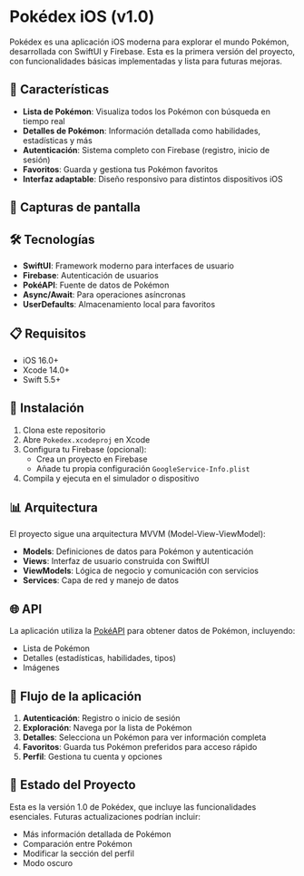 # Pokédex iOS (v1.0)

Pokédex es una aplicación iOS moderna para explorar el mundo Pokémon, desarrollada con SwiftUI y Firebase. Esta es la primera versión del proyecto, con funcionalidades básicas implementadas y lista para futuras mejoras.

## 🌟 Características

- **Lista de Pokémon**: Visualiza todos los Pokémon con búsqueda en tiempo real
- **Detalles de Pokémon**: Información detallada como habilidades, estadísticas y más
- **Autenticación**: Sistema completo con Firebase (registro, inicio de sesión)
- **Favoritos**: Guarda y gestiona tus Pokémon favoritos
- **Interfaz adaptable**: Diseño responsivo para distintos dispositivos iOS

## 📱 Capturas de pantalla




## 🛠️ Tecnologías

- **SwiftUI**: Framework moderno para interfaces de usuario
- **Firebase**: Autenticación de usuarios
- **PokéAPI**: Fuente de datos de Pokémon
- **Async/Await**: Para operaciones asíncronas
- **UserDefaults**: Almacenamiento local para favoritos

## 📋 Requisitos

- iOS 16.0+
- Xcode 14.0+
- Swift 5.5+

## 🚀 Instalación

1. Clona este repositorio
2. Abre `Pokedex.xcodeproj` en Xcode
3. Configura tu Firebase (opcional):
   - Crea un proyecto en Firebase
   - Añade tu propia configuración `GoogleService-Info.plist`
4. Compila y ejecuta en el simulador o dispositivo

## 📊 Arquitectura

El proyecto sigue una arquitectura MVVM (Model-View-ViewModel):

- **Models**: Definiciones de datos para Pokémon y autenticación
- **Views**: Interfaz de usuario construida con SwiftUI
- **ViewModels**: Lógica de negocio y comunicación con servicios
- **Services**: Capa de red y manejo de datos

## 🌐 API

La aplicación utiliza la [PokéAPI](https://pokeapi.co/) para obtener datos de Pokémon, incluyendo:
- Lista de Pokémon
- Detalles (estadísticas, habilidades, tipos)
- Imágenes

## 🔄 Flujo de la aplicación

1. **Autenticación**: Registro o inicio de sesión
2. **Exploración**: Navega por la lista de Pokémon
3. **Detalles**: Selecciona un Pokémon para ver información completa
4. **Favoritos**: Guarda tus Pokémon preferidos para acceso rápido
5. **Perfil**: Gestiona tu cuenta y opciones

## 🚦 Estado del Proyecto

Esta es la versión 1.0 de Pokédex, que incluye las funcionalidades esenciales. Futuras actualizaciones podrían incluir:

- Más información detallada de Pokémon
- Comparación entre Pokémon
- Modificar la sección del perfil
- Modo oscuro
